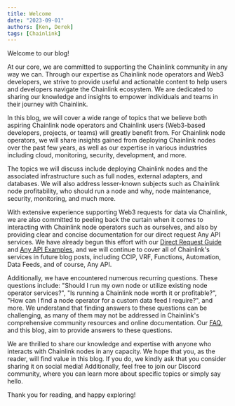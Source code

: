 ```yaml
---
title: Welcome
date: "2023-09-01"
authors: [Ken, Derek]
tags: [Chainlink]
---
```


Welcome to our blog!

At our core, we are committed to supporting the Chainlink community in any way we can. Through our expertise as Chainlink node operators and Web3 developers, we strive to provide useful and actionable content to help users and developers navigate the Chainlink ecosystem. We are dedicated to sharing our knowledge and insights to empower individuals and teams in their journey with Chainlink.

<!--truncate-->

In this blog, we will cover a wide range of topics that we believe both aspiring Chainlink node operators and Chainlink users (Web3-based developers, projects, or teams) will greatly benefit from. For Chainlink node operators, we will share insights gained from deploying Chainlink nodes over the past few years, as well as our expertise in various industries including cloud, monitoring, security, development, and more.

The topics we will discuss include deploying Chainlink nodes and the associated infrastructure such as full nodes, external adapters, and databases. We will also address lesser-known subjects such as Chainlink node profitability, who should run a node and why, node maintenance, security, monitoring, and much more.

With extensive experience supporting Web3 requests for data via Chainlink, we are also committed to peeling back the curtain when it comes to interacting with Chainlink node operators such as ourselves, and also by providing clear and concise documentation for our direct request Any API services. We have already begun this effort with our [Direct Request Guide](/services/direct-request-jobs/Jobs-and-Pricing) and [Any API Examples](/services/direct-request-jobs/Any-API-Guide), and we will continue to cover all of Chainlink's services in future blog posts, including CCIP, VRF, Functions, Automation, Data Feeds, and of course, Any API.

Additionally, we have encountered numerous recurring questions. These questions include: "Should I run my own node or utilize existing node operator services?", "Is running a Chainlink node worth it or profitable?", "How can I find a node operator for a custom data feed I require?", and more. We understand that finding answers to these questions can be challenging, as many of them may not be addressed in Chainlink's comprehensive community resources and online documentation. Our [FAQ](/knowledgebase/FAQ), and this blog, aim to provide answers to these questions.

We are thrilled to share our knowledge and expertise with anyone who interacts with Chainlink nodes in any capacity. We hope that you, as the reader, will find value in this blog. If you do, we kindly ask that you consider sharing it on social media! Additionally, feel free to join our Discord community, where you can learn more about specific topics or simply say hello.

Thank you for reading, and happy exploring!